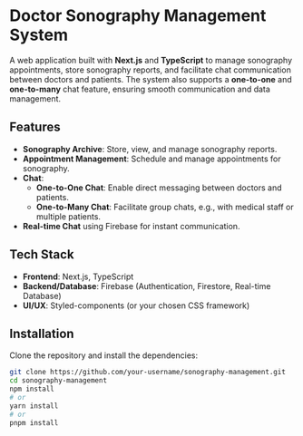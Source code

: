 # Doctor Sonography Management System

A web application built with **Next.js** and **TypeScript** to manage sonography appointments, store sonography reports, and facilitate chat communication between doctors and patients. The system also supports a **one-to-one** and **one-to-many** chat feature, ensuring smooth communication and data management.

## Features
- **Sonography Archive**: Store, view, and manage sonography reports.
- **Appointment Management**: Schedule and manage appointments for sonography.
- **Chat**:
  - **One-to-One Chat**: Enable direct messaging between doctors and patients.
  - **One-to-Many Chat**: Facilitate group chats, e.g., with medical staff or multiple patients.
- **Real-time Chat** using Firebase for instant communication.

## Tech Stack
- **Frontend**: Next.js, TypeScript
- **Backend/Database**: Firebase (Authentication, Firestore, Real-time Database)
- **UI/UX**: Styled-components (or your chosen CSS framework)

## Installation

Clone the repository and install the dependencies:

```bash
git clone https://github.com/your-username/sonography-management.git
cd sonography-management
npm install
# or
yarn install
# or
pnpm install
